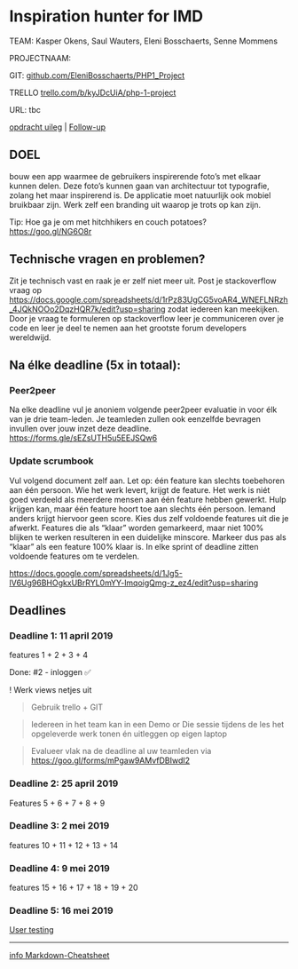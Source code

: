 # Inspiration hunter for IMD

TEAM: Kasper Okens, Saul Wauters, Eleni Bosschaerts, Senne Mommens

PROJECTNAAM:  

GIT: [github.com/EleniBosschaerts/PHP1_Project](github.com/EleniBosschaerts/PHP1_Project)

TRELLO [trello.com/b/kyJDcUiA/php-1-project](https://trello.com/b/kyJDcUiA/php-1-project)

URL: tbc


[opdracht uileg](https://docs.google.com/document/d/1xKBK7SKf6m3T0hFhP1LvOIUZ6HDbnvTP6ElpkY1jiF8/edit) |
[Follow-up](https://docs.google.com/spreadsheets/d/1Jg5-lV6Ug96BHOgkxUBrRYL0mYY-lmqoigQmg-z_ez4/edit#gid=1907815514)


## DOEL
bouw een app waarmee de gebruikers inspirerende foto’s met elkaar kunnen delen. Deze foto’s kunnen gaan van architectuur tot typografie, zolang het maar inspirerend is. De applicatie moet natuurlijk ook mobiel bruikbaar zijn. Werk zelf een branding uit waarop je trots op kan zijn.

Tip: Hoe ga je om met hitchhikers en couch potatoes? https://goo.gl/NG6O8r

## Technische vragen en problemen? 
Zit je technisch vast en raak je er zelf niet meer uit. Post je stackoverflow vraag op https://docs.google.com/spreadsheets/d/1rPz83UgCG5voAR4_WNEFLNRzh_4JQkNOOo2DqzHQR7k/edit?usp=sharing zodat iedereen kan meekijken. Door je vraag te formuleren op stackoverflow leer je communiceren over je code en leer je deel te nemen aan het grootste forum developers wereldwijd.


## Na élke deadline (5x in totaal):

### Peer2peer

Na elke deadline vul je anoniem volgende peer2peer evaluatie in voor élk van je drie team-leden. Je teamleden zullen ook eenzelfde bevragen invullen over jouw inzet deze deadline.
https://forms.gle/sEZsUTH5u5EEJSQw6

### Update scrumbook

Vul volgend document zelf aan. Let op: één feature kan slechts toebehoren aan één persoon. Wie het werk levert, krijgt de feature. Het werk is niét goed verdeeld als meerdere mensen aan één feature hebben gewerkt. Hulp krijgen kan, maar één feature hoort toe aan slechts één persoon. Iemand anders krijgt hiervoor geen score. Kies dus zelf voldoende features uit die je afwerkt. Features die als “klaar” worden gemarkeerd, maar niet 100% blijken te werken resulteren in een duidelijke minscore. Markeer dus pas als “klaar” als een feature 100% klaar is. In elke sprint of deadline zitten voldoende features om te verdelen.

https://docs.google.com/spreadsheets/d/1Jg5-lV6Ug96BHOgkxUBrRYL0mYY-lmqoigQmg-z_ez4/edit?usp=sharing


## Deadlines

### Deadline 1: 11 april 2019
features 1 + 2 + 3 + 4

Done: #2 - inloggen ✅

! Werk views netjes uit

> Gebruik trello + GIT

> Iedereen in het team kan in een Demo or Die sessie tijdens de les het opgeleverde werk tonen én uitleggen op eigen laptop

> Evalueer vlak na de deadline al uw teamleden via https://goo.gl/forms/mPgaw9AMvfDBIwdI2

### Deadline 2: 25 april 2019
Features 5 + 6 + 7 + 8 + 9

### Deadline 3: 2 mei 2019
features 10 + 11 + 12 + 13 + 14

### Deadline 4: 9 mei 2019
features 15 + 16 + 17 + 18 + 19 + 20

### Deadline 5: 16 mei 2019
[User testing](https://docs.google.com/spreadsheets/d/1uBB2krS5eo5S68WG2PG0uDCxXEM5wzSQzfg9be959cE/edit?usp=sharing)


---

[info Markdown-Cheatsheet](https://github.com/adam-p/markdown-here/wiki/Markdown-Cheatsheet)

